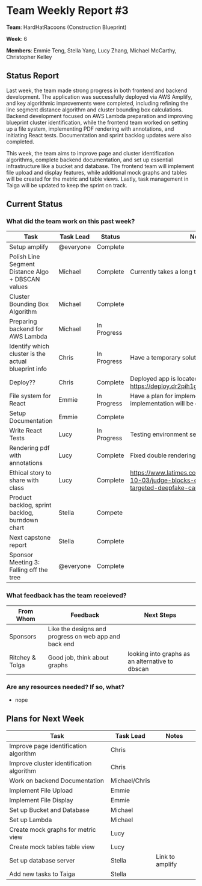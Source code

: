 # Team Weekly Report #3

**Team**: HardHatRacoons (Construction Blueprint)

**Week**: 6

**Members**: Emmie Teng, Stella Yang, Lucy Zhang, Michael McCarthy, Christopher Kelley 


## Status Report

Last week, the team made strong progress in both frontend and backend development. The application was successfully deployed via AWS Amplify, and key algorithmic improvements were completed, including refining the line segment distance algorithm and cluster bounding box calculations. Backend development focused on AWS Lambda preparation and improving blueprint cluster identification, while the frontend team worked on setting up a file system, implementing PDF rendering with annotations, and initiating React tests. Documentation and sprint backlog updates were also completed.

This week, the team aims to improve page and cluster identification algorithms, complete backend documentation, and set up essential infrastructure like a bucket and database. The frontend team will implement file upload and display features, while additional mock graphs and tables will be created for the metric and table views. Lastly, task management in Taiga will be updated to keep the sprint on track.


## Current Status

### What did the team work on this past week?

| Task                                                | Task Lead | Status      | Notes                                                                                 |
| --------------------------------------------------- | --------- | ----------- | ------------------------------------------------------------------------------------- |
| Setup amplify                                       | @everyone | Complete    |                                                                                       |
| Polish Line Segment Distance Algo + DBSCAN values   | Michael   | Complete    | Currently takes a long time, needs improvement                                        |
| Cluster Bounding Box Algorithm                      | Michael   | Complete    |                                                                                       |
| Preparing backend for AWS Lambda                    | Michael   | In Progress |                                                                                       |
| Identify which cluster is the actual blueprint info | Chris     | In Progress | Have a temporary solution, will be improving                                          |
| Deploy??                                            | Chris     | Complete    |  Deployed app is located at: https://deploy.dr2pih1gb78f3.amplifyapp.com/   |
| File system for React                               | Emmie     | In Progress | Have a plan for implementation, but actual implementation will be done in this sprint |
| Setup Documentation                                 | Emmie     | Complete    |                                                                                       |
| Write React Tests                                   | Lucy      | In Progress | Testing environment set up by stella                                                  |
| Rendering pdf with annotations                      | Lucy      | Complete    | Fixed double rendering issues                                                         |
| Ethical story to share with class                   | Lucy      | Complete    |  https://www.latimes.com/california/story/2024-10-03/judge-blocks-california-law-that-targeted-deepfake-campaign-ads        |
| Product backlog, sprint backlog, burndown chart     | Stella    | Compete     |                                                                                       |
| Next capstone report                                | Stella    | Complete    |                                                                                       |
| Sponsor Meeting 3: Falling off the tree             | @everyone | Complete    |                                                                                       |

### What feedback has the team receieved?

| From Whom       | Feedback                                              | Next Steps                                      |
| --------------- | ----------------------------------------------------- | ----------------------------------------------- |
| Sponsors        | Like the designs and progress on web app and back end |                                                 |
| Ritchey & Tolga | Good job, think about graphs                          | looking into graphs as an alternative to dbscan |

### Are any resources needed? If so, what?
- nope

## Plans for Next Week

| Task                                     | Task Lead     | Notes           |
| ---------------------------------------- | ------------- | --------------- |
| Improve page identification algorithm    | Chris         |                 |
| Improve cluster identification algorithm | Chris         |                 |
| Work on backend Documentation            | Michael/Chris |                 |
| Implement File Upload                    | Emmie         |                 |
| Implement File Display                   | Emmie         |                 |
| Set up Bucket and Database               | Michael       |                 |
| Set up Lambda                            | Michael       |                 |
| Create mock graphs for  metric view      | Lucy          |                 |
| Create mock tables table view            | Lucy          |                 |
| Set up database server                   | Stella        | Link to amplify |
| Add new tasks to Taiga                   | Stella        |                 |

